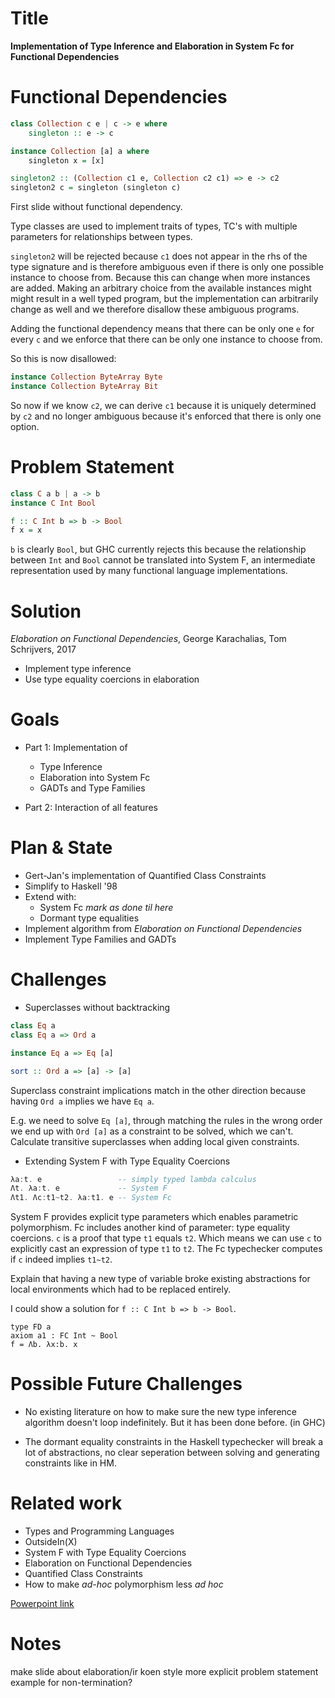 Title
=====

**Implementation of Type Inference and Elaboration in System Fc for Functional Dependencies**

Functional Dependencies
=======================

```haskell
class Collection c e | c -> e where
    singleton :: e -> c

instance Collection [a] a where
    singleton x = [x]

singleton2 :: (Collection c1 e, Collection c2 c1) => e -> c2
singleton2 c = singleton (singleton c)
```

First slide without functional dependency.

Type classes are used to implement traits of types, TC's with multiple
parameters for relationships between types.

``singleton2`` will be rejected because ``c1`` does not appear in the rhs of the
type signature and is therefore ambiguous even if there is only one possible
instance to choose from. Because this can change when more instances are added.
Making an arbitrary choice from the available instances might might result in a
well typed program, but the implementation can arbitrarily change as well and we
therefore disallow these ambiguous programs.

Adding the functional dependency means that there can be only one ``e`` for
every ``c`` and we enforce that there can be only one instance to choose from.

So this is now disallowed:
```haskell
instance Collection ByteArray Byte
instance Collection ByteArray Bit
```

So now if we know ``c2``, we can derive ``c1`` because it is uniquely determined
by ``c2`` and no longer ambiguous because it's enforced that there is only one
option.

Problem Statement
=================

```haskell
class C a b | a -> b
instance C Int Bool

f :: C Int b => b -> Bool
f x = x
```

``b`` is clearly ``Bool``, but GHC currently rejects this because the
relationship between ``Int`` and ``Bool`` cannot be translated into System F, an
intermediate representation used by many functional language implementations.

Solution
========

*Elaboration on Functional Dependencies*,
George Karachalias, Tom Schrijvers, 2017
  * Implement type inference
  * Use type equality coercions in elaboration

Goals
=====

  * Part 1: Implementation of
    - Type Inference
    - Elaboration into System Fc
    - GADTs and Type Families

  * Part 2: Interaction of all features

Plan & State
============

  * Gert-Jan's implementation of Quantified Class Constraints
  * Simplify to Haskell '98
  * Extend with:
    - System Fc *mark as done til here*
    - Dormant type equalities
  * Implement algorithm from *Elaboration on Functional Dependencies*
  * Implement Type Families and GADTs

Challenges
==========

  * Superclasses without backtracking

```haskell
class Eq a
class Eq a => Ord a

instance Eq a => Eq [a]

sort :: Ord a => [a] -> [a]
```

Superclass constraint implications match in the other direction because having
``Ord a`` implies we have ``Eq a``.

E.g. we need to solve ``Eq [a]``, through matching the rules in the wrong order
we end up with ``Ord [a]`` as a constraint to be solved, which we can't.
Calculate transitive superclasses when adding local given constraints.

  * Extending System F with Type Equality Coercions

```haskell
λa:t. e                 -- simply typed lambda calculus
Λt. λa:t. e             -- System F
Λt1. Λc:t1~t2. λa:t1. e -- System Fc
```
System F provides explicit type parameters which enables parametric
polymorphism.  Fc includes another kind of parameter: type equality coercions.
``c`` is a proof that type ``t1`` equals ``t2``. Which means we can use ``c`` to
explicitly cast an expression of type ``t1`` to ``t2``. The Fc typechecker
computes if ``c`` indeed implies ``t1~t2``.

Explain that having a new type of variable broke existing abstractions for local
environments which had to be replaced entirely.

I could show a solution for ``f :: C Int b => b -> Bool``.
```
type FD a
axiom a1 : FC Int ~ Bool
f = Λb. λx:b. x
```

Possible Future Challenges
==========================

  * No existing literature on how to make sure the new type inference algorithm
    doesn't loop indefinitely. But it has been done before. (in GHC)

  * The dormant equality constraints in the Haskell typechecker will break a lot
    of abstractions, no clear seperation between solving and generating
    constraints like in HM.

Related work
============

  * Types and Programming Languages
  * OutsideIn(X)
  * System F with Type Equality Coercions
  * Elaboration on Functional Dependencies
  * Quantified Class Constraints
  * How to make *ad-hoc* polymorphism less *ad hoc*

[Powerpoint link](https://seafile.derhaeg.be/f/416a34ab2d9b4efba599/)

Notes
=====
make slide about elaboration/ir koen style
more explicit problem statement
example for non-termination?
